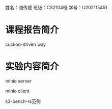 姓名：骆传威
班级：CS2104班
学号：U202115451
# 课程报告简介
cuckoo-driven way
# 实验内容简介
minio server

minio client

s3-bench-rs范例